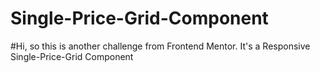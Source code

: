 # Single-Price-Grid-Component

#Hi, so this is another challenge from Frontend Mentor. It's a Responsive Single-Price-Grid Component 
